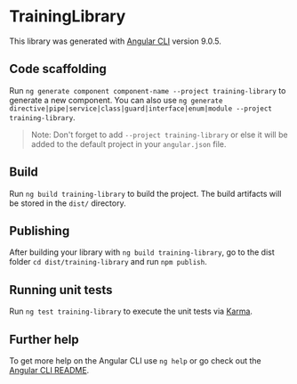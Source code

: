 # TrainingLibrary

This library was generated with [Angular CLI](https://github.com/angular/angular-cli) version 9.0.5.

## Code scaffolding

Run `ng generate component component-name --project training-library` to generate a new component. You can also use `ng generate directive|pipe|service|class|guard|interface|enum|module --project training-library`.
> Note: Don't forget to add `--project training-library` or else it will be added to the default project in your `angular.json` file. 

## Build

Run `ng build training-library` to build the project. The build artifacts will be stored in the `dist/` directory.

## Publishing

After building your library with `ng build training-library`, go to the dist folder `cd dist/training-library` and run `npm publish`.

## Running unit tests

Run `ng test training-library` to execute the unit tests via [Karma](https://karma-runner.github.io).

## Further help

To get more help on the Angular CLI use `ng help` or go check out the [Angular CLI README](https://github.com/angular/angular-cli/blob/master/README.md).

